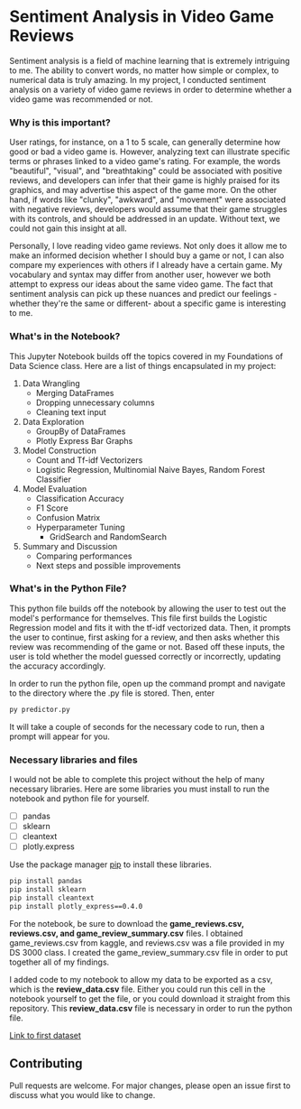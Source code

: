 # Sentiment Analysis in Video Game Reviews

Sentiment analysis is a field of machine learning that is extremely intriguing to me. The ability to convert words, no matter how simple or complex, to numerical data is truly amazing. In my project, I conducted sentiment analysis on a variety of video game reviews in order to determine whether a video game was recommended or not.

### Why is this important?

User ratings, for instance, on a 1 to 5 scale, can generally determine how good or bad a video game is. However, analyzing text can illustrate specific terms or phrases linked to a video game's rating. For example, the words "beautiful", "visual", and "breathtaking" could be associated with positive reviews, and developers can infer that their game is highly praised for its graphics, and may advertise this aspect of the game more. On the other hand, if words like "clunky", "awkward", and "movement" were associated with negative reviews, developers would assume that their game struggles with its controls, and should be addressed in an update. Without text, we could not gain this insight at all. 

Personally, I love reading video game reviews. Not only does it allow me to make an informed decision whether I should buy a game or not, I can also compare my experiences with others if I already have a certain game. My vocabulary and syntax may differ from another user, however we both attempt to express our ideas about the same video game. The fact that sentiment analysis can pick up these nuances and predict our feelings -whether they're the same or different- about a specific game is interesting to me. 

### What's in the Notebook?

This Jupyter Notebook builds off the topics covered in my Foundations of Data Science class. Here are a list of things encapsulated in my project:

1. Data Wrangling
    * Merging DataFrames
    * Dropping unnecessary columns
    * Cleaning text input
2. Data Exploration
    * GroupBy of DataFrames
    * Plotly Express Bar Graphs
3. Model Construction
    * Count and Tf-idf Vectorizers
    * Logistic Regression, Multinomial Naive Bayes, Random Forest Classifier
4. Model Evaluation
    * Classification Accuracy
    * F1 Score
    * Confusion Matrix
    * Hyperparameter Tuning
        * GridSearch and RandomSearch
5. Summary and Discussion
    * Comparing performances
    * Next steps and possible improvements

### What's in the Python File?

This python file builds off the notebook by allowing the user to test out the model's performance for themselves. This file first builds the Logistic Regression model and fits it with the tf-idf vectorized data. Then, it prompts the user to continue, first asking for a review, and then asks whether this review was recommending of the game or not. Based off these inputs, the user is told whether the model guessed correctly or incorrectly, updating the accuracy accordingly.

In order to run the python file, open up the command prompt and navigate to the directory where the .py file is stored. Then, enter 
```bash
py predictor.py
```
It will take a couple of seconds for the necessary code to run, then a prompt will appear for you.

### Necessary libraries and files

I would not be able to complete this project without the help of many necessary libraries. Here are some libraries you must install to run the notebook and python file for yourself.

- [ ] pandas
- [ ] sklearn
- [ ] cleantext
- [ ] plotly.express

Use the package manager [pip](https://pip.pypa.io/en/stable/) to install these libraries.

```bash
pip install pandas
pip install sklearn
pip install cleantext
pip install plotly_express==0.4.0
```

For the notebook, be sure to download the **game_reviews.csv, reviews.csv, and game_review_summary.csv** files. I obtained game_reviews.csv from kaggle, and reviews.csv was a file provided in my DS 3000 class. I created the game_review_summary.csv file in order to put together all of my findings. 

I added code to my notebook to allow my data to be exported as a csv, which is the **review_data.csv** file. Either you could run this cell in the notebook yourself to get the file, or you could download it straight from this repository. This **review_data.csv** file is necessary in order to run the python file.

[Link to first dataset](https://www.kaggle.com/piyushagni5/sentiment-analysis-for-steam-reviews?select=train.csv)

## Contributing
Pull requests are welcome. For major changes, please open an issue first to discuss what you would like to change.
